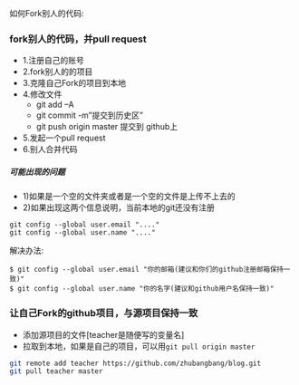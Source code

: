 如何Fork别人的代码:

### fork别人的代码，并pull request

- 1.注册自己的账号
- 2.fork别人的的项目
- 3.克隆自己Fork的项目到本地
- 4.修改文件
    - git add –A
    - git commit -m”提交到历史区”
    - git push origin master 提交到 github上
- 5.发起一个pull request
- 6.别人合并代码


##### 可能出现的问题

- 1)如果是一个空的文件夹或者是一个空的文件是上传不上去的
- 2)如果出现这两个信息说明，当前本地的git还没有注册
```
git config --global user.email "...."
git config --global user.name "...."
```

解决办法:
```
$ git config --global user.email "你的邮箱(建议和你们的github注册邮箱保持一致)"
$ git config --global user.name "你的名字(建议和github用户名保持一致)" 
```

### 让自己Fork的github项目，与源项目保持一致
- 添加源项目的文件[teacher是随便写的变量名]
- 拉取到本地，如果是自己的项目，可以用`git pull origin master`

```bash
git remote add teacher https://github.com/zhubangbang/blog.git
git pull teacher master
```

